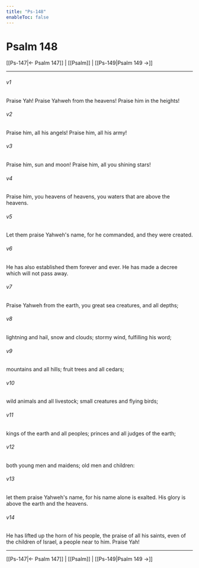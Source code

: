 ```yaml
---
title: "Ps-148"
enableToc: false
---
```

# Psalm 148

[[Ps-147|← Psalm 147]] | [[Psalm]] | [[Ps-149|Psalm 149 →]]
***



###### v1 
Praise Yah! Praise Yahweh from the heavens! Praise him in the heights! 

###### v2 
Praise him, all his angels! Praise him, all his army! 

###### v3 
Praise him, sun and moon! Praise him, all you shining stars! 

###### v4 
Praise him, you heavens of heavens, you waters that are above the heavens. 

###### v5 
Let them praise Yahweh's name, for he commanded, and they were created. 

###### v6 
He has also established them forever and ever. He has made a decree which will not pass away. 

###### v7 
Praise Yahweh from the earth, you great sea creatures, and all depths; 

###### v8 
lightning and hail, snow and clouds; stormy wind, fulfilling his word; 

###### v9 
mountains and all hills; fruit trees and all cedars; 

###### v10 
wild animals and all livestock; small creatures and flying birds; 

###### v11 
kings of the earth and all peoples; princes and all judges of the earth; 

###### v12 
both young men and maidens; old men and children: 

###### v13 
let them praise Yahweh's name, for his name alone is exalted. His glory is above the earth and the heavens. 

###### v14 
He has lifted up the horn of his people, the praise of all his saints, even of the children of Israel, a people near to him. Praise Yah!

***
[[Ps-147|← Psalm 147]] | [[Psalm]] | [[Ps-149|Psalm 149 →]]
